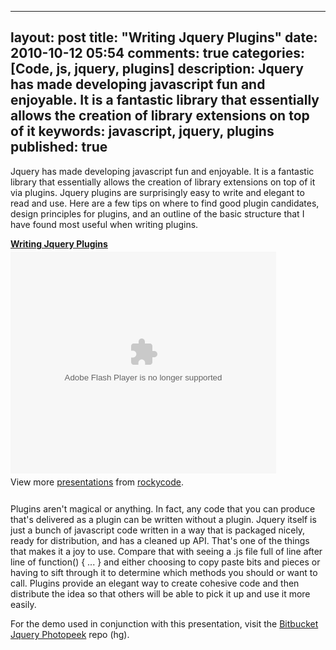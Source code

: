 
---
layout: post
title: "Writing Jquery Plugins"
date: 2010-10-12 05:54
comments: true
categories: [Code, js, jquery, plugins]
description: Jquery has made developing javascript fun and enjoyable.  It is a fantastic library that essentially allows the creation of library extensions on top of it 
keywords: javascript, jquery, plugins
published: true
---

Jquery has made developing javascript fun and enjoyable.  It is a fantastic library that essentially allows the creation of library extensions on top of it via plugins.  Jquery plugins are surprisingly easy to write and elegant to read and use.  Here are a few tips on where to find good plugin candidates, design principles for plugins, and an outline of the basic structure that I have found most useful when writing plugins.

<!--more-->

<div style="width:425px" id="__ss_5423499"><strong style="display:block;margin:12px 0 4px"><a href="http://www.slideshare.net/rockycode/jake-trent-writingjqueryplugins-5423499" title="Writing Jquery Plugins">Writing Jquery Plugins</a></strong><object id="__sse5423499" width="425" height="355"><param name="movie" value="http://static.slidesharecdn.com/swf/ssplayer2.swf?doc=jaketrentwritingjqueryplugins-101012075852-phpapp02&rel=0&stripped_title=jake-trent-writingjqueryplugins-5423499&userName=rockycode" /><param name="allowFullScreen" value="true"/><param name="allowScriptAccess" value="always"/><embed name="__sse5423499" src="http://static.slidesharecdn.com/swf/ssplayer2.swf?doc=jaketrentwritingjqueryplugins-101012075852-phpapp02&rel=0&stripped_title=jake-trent-writingjqueryplugins-5423499&userName=rockycode" type="application/x-shockwave-flash" allowscriptaccess="always" allowfullscreen="true" width="425" height="355"></embed></object><div style="padding:5px 0 12px">View more <a href="http://www.slideshare.net/">presentations</a> from <a href="http://www.slideshare.net/rockycode">rockycode</a>.</div></div>

Plugins aren't magical or anything.  In fact, any code that you can produce that's delivered as a plugin can be written without a plugin.  Jquery itself is just a bunch of javascript code written in a way that is packaged nicely, ready for distribution, and has a cleaned up API.  That's one of the things that makes it a joy to use.  Compare that with seeing a .js file full of line after line of function() { ... } and either choosing to copy paste bits and pieces or having to sift through it to determine which methods you should or want to call.  Plugins provide an elegant way to create cohesive code and then distribute the idea so that others will be able to pick it up and use it more easily.

For the demo used in conjunction with this presentation, visit the <a href="http://bitbucket.org/jtsnake/jquery-photopeek">Bitbucket Jquery Photopeek</a> repo (hg).

  
